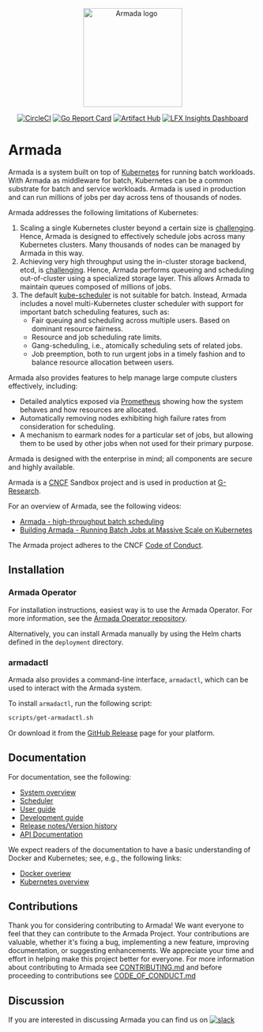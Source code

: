 <div align="center">
 <img src="./logo.svg" alt="Armada logo" width="200"/>
 <p>
  <a href="https://circleci.com/gh/armadaproject/armada"><img src="https://circleci.com/gh/helm/helm.svg?style=shield" alt="CircleCI"></a>
  <a href="https://goreportcard.com/report/github.com/armadaproject/armada"><img src="https://goreportcard.com/badge/github.com/armadaproject/armada" alt="Go Report Card"></a>
  <a href="https://artifacthub.io/packages/helm/gresearch/armada" title="Go to Artifact Hub"><img src="https://img.shields.io/endpoint?url=https://artifacthub.io/badge/repository/armada" alt="Artifact Hub"></a>        
  <a href="https://insights.lfx.linuxfoundation.org/foundation/cncf/overview?project=armada" title="Click to view project insights and health checks"><img src="https://img.shields.io/badge/LFX%20Insights-0094FF" alt="LFX Insights Dashboard"></a>
 </p>
</div>

# Armada

Armada is a system built on top of [Kubernetes](https://kubernetes.io/docs/concepts/overview/) for running batch workloads. With Armada as middleware for batch, Kubernetes can be a common substrate for batch and service workloads.  Armada is used in production and can run millions of jobs per day across tens of thousands of nodes. 

Armada addresses the following limitations of Kubernetes:

1. Scaling a single Kubernetes cluster beyond a certain size is [challenging](https://openai.com/blog/scaling-kubernetes-to-7500-nodes/). Hence, Armada is designed to effectively schedule jobs across many Kubernetes clusters. Many thousands of nodes can be managed by Armada in this way.
2. Achieving very high throughput using the in-cluster storage backend, etcd, is [challenging](https://etcd.io/docs/v3.5/op-guide/performance/). Hence, Armada performs queueing and scheduling out-of-cluster using a specialized storage layer. This allows Armada to maintain queues composed of millions of jobs.
3. The default [kube-scheduler](https://kubernetes.io/docs/reference/command-line-tools-reference/kube-scheduler/) is not suitable for batch. Instead, Armada includes a novel multi-Kubernetes cluster scheduler with support for important batch scheduling features, such as:
   * Fair queuing and scheduling across multiple users. Based on dominant resource fairness.
   * Resource and job scheduling rate limits.
   * Gang-scheduling, i.e., atomically scheduling sets of related jobs.
   * Job preemption, both to run urgent jobs in a timely fashion and to balance resource allocation between users.

Armada also provides features to help manage large compute clusters effectively, including:

* Detailed analytics exposed via [Prometheus](https://prometheus.io/) showing how the system behaves and how resources are allocated.
* Automatically removing nodes exhibiting high failure rates from consideration for scheduling.
* A mechanism to earmark nodes for a particular set of jobs, but allowing them to be used by other jobs when not used for their primary purpose.

Armada is designed with the enterprise in mind; all components are secure and highly available.

Armada is a [CNCF](https://www.cncf.io/) Sandbox project and is used in production at [G-Research](https://www.gresearch.co.uk/).

For an overview of Armada, see the following videos:

- [Armada - high-throughput batch scheduling](https://www.youtube.com/watch?v=FT8pXYciD9A)
- [Building Armada - Running Batch Jobs at Massive Scale on Kubernetes](https://www.youtube.com/watch?v=B3WPxw3OUl4)

The Armada project adheres to the CNCF [Code of Conduct](https://github.com/cncf/foundation/blob/master/code-of-conduct.md).

## Installation

### Armada Operator

For installation instructions, easiest way is to use the Armada Operator.
For more information, see the [Armada Operator repository](https://github.com/armadaproject/armada-operator).

Alternatively, you can install Armada manually by using the Helm charts defined in the `deployment` directory.

### armadactl

Armada also provides a command-line interface, `armadactl`, which can be used to interact with the Armada system.

To install `armadactl`, run the following script:
```bash
scripts/get-armadactl.sh
```

Or download it from the [GitHub Release](https://github.com/armadaproject/armada/releases/latest) page for your platform.

## Documentation

For documentation, see the following:

- [System overview](./docs/system_overview.md)
- [Scheduler](./docs/scheduler.md)
- [User guide](./docs/user.md)
- [Development guide](./docs/developer.md)
- [Release notes/Version history](https://github.com/armadaproject/armada/releases)
- [API Documentation](./docs/developer/api.md)

We expect readers of the documentation to have a basic understanding of Docker and Kubernetes; see, e.g., the following links:

- [Docker overiew](https://docs.docker.com/get-started/overview/)
- [Kubernetes overview](https://kubernetes.io/docs/concepts/overview/)

## Contributions

Thank you for considering contributing to Armada!
We want everyone to feel that they can contribute to the Armada Project.
Your contributions are valuable, whether it's fixing a bug, implementing a new feature, improving documentation, or suggesting enhancements.
We appreciate your time and effort in helping make this project better for everyone.
For more information about contributing to Armada see [CONTRIBUTING.md](https://github.com/armadaproject/armada/blob/master/CONTRIBUTING.md) and before proceeding to contributions see [CODE_OF_CONDUCT.md](CODE_OF_CONDUCT.md)

## Discussion

If you are interested in discussing Armada you can find us on  [![slack](https://img.shields.io/badge/slack-armada-brightgreen.svg?logo=slack)](https://cloud-native.slack.com/?redir=%2Farchives%2FC03T9CBCEMC)



